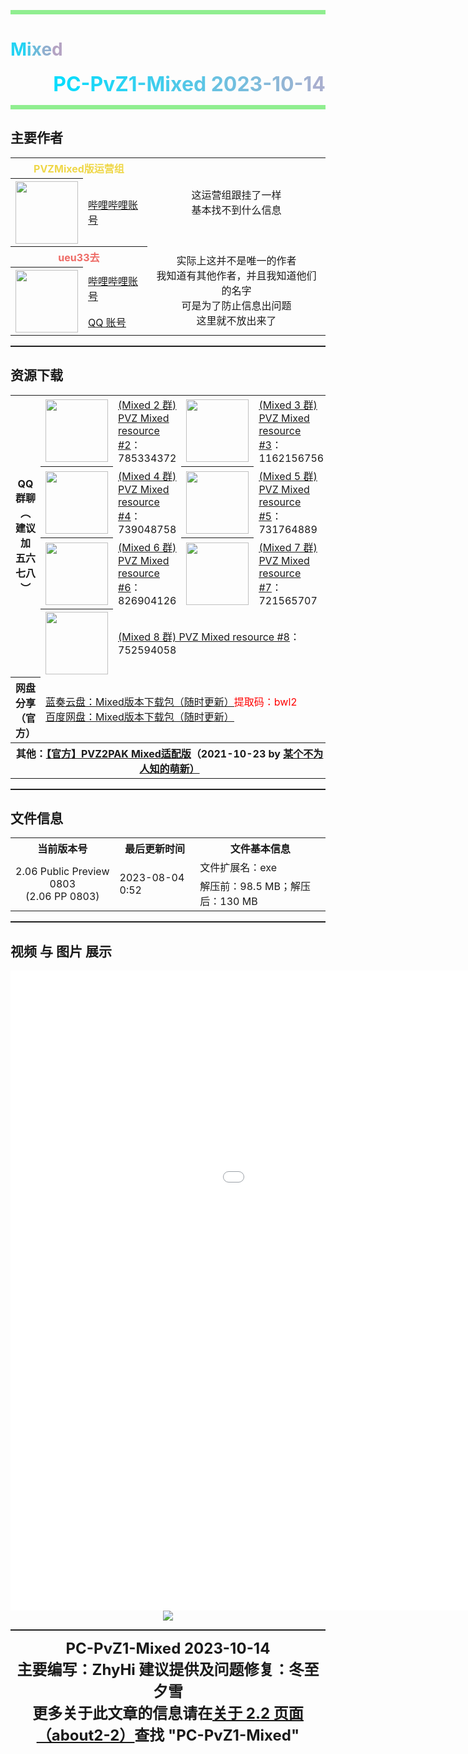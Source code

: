 <hr style="height: 0px; border-top: 7px solid rgba(144,238,144,1); border-right: none; border-bottom: none; border-left: none">
<h1><font color=#24D3F3>M</font><font color=#48C7E7>i</font><font color=#6CBBDB>x</font><font color=#90AFCF>e</font><font color=#B4A3C3>d</font></h1><div align="right" style="font-size:32px"><b><font color=#07DDFD>P</font><font color=#0EDBFB>C</font><font color=#15D9F9>-</font><font color=#1CD7F7>P</font><font color=#23D5F5>v</font><font color=#2AD3F3>Z</font><font color=#31D1F1>1</font><font color=#38CFEF>-</font><font color=#3FCDED>M</font><font color=#46CBEB>i</font><font color=#4DC9E9>x</font><font color=#54C7E7>e</font><font color=#5BC5E5>d</font><font color=#62C3E3> </font><font color=#69C1E1>2</font><font color=#70BFDF>0</font><font color=#77BDDD>2</font><font color=#7EBBDB>3</font><font color=#85B9D9>-</font><font color=#8CB7D7>1</font><font color=#93B5D5>0</font><font color=#9AB3D3>-</font><font color=#A1B1D1>1</font><font color=#A8AFCF>4</font></b></div>

<hr style="height: 0px; border-top: 7px solid rgba(144,238,144,1); border-right: none; border-bottom: none; border-left: none">
<h2>主要作者</h2>
<table>
  <tr>
    <th colspan="2"><font color=#EFD748>PVZMixed版运营组</font></th>
    <td rowspan="2" style="text-align:center">这运营组跟挂了一样<br>基本找不到什么信息</td>
  </tr>
  <tr>
    <th rowspan="2"><img src=https://gallery.erat.top/img/4573mixed0.png width="100" height="100"></th>
    <td rowspan="2"><a href="https://space.bilibili.com/632302171"><u>哔哩哔哩账号</u></a></td>
  </tr>
  <tr>
  </tr>
  <tr>
    <th colspan="2"><font color=#EE6A65>ueu33去</font></th>
    <td rowspan="3" style="text-align:center">实际上这并不是唯一的作者<br>我知道有其他作者，并且我知道他们的名字<br>可是为了防止信息出问题<br>这里就不放出来了</td>
  </tr>
  <tr>
    <th rowspan="2"><img src=https://gallery.erat.top/img/4573.png width="100" height="100"></th>
    <td><a href="https://space.bilibili.com/252930744"><u>哔哩哔哩账号</u></a></td>
  </tr>
  <tr>
    <td><a href="https://user.qzone.qq.com/2176517213"><u>QQ 账号</u></a></td>
  </tr>
</table>
<hr style="height: 0px; border-top: 2px solid rgba(31,31,31,1); border-right: none; border-bottom: none; border-left: none">
<h2>资源下载</h2>
<table>
  <tr>
    <th rowspan="4">QQ 群聊<br>︵<br>建议加<br>五六七八<br>︶</th>
    <th><img src="https://gallery.erat.top/img/4573mixedqq2.png" width="100" height="100"></th>
    <td><a href="http://qm.qq.com/cgi-bin/qm/qr?_wv=1027&k=LOaIcmOYh3rBzw02d-9pXE9jmqsS_v4A&authKey=mTbvExLyY5z7QnonPeI49BsdE5XHF1qtZOh%2BH30CaVUy8%2BJE7lt3MsV35Xzq%2Bx4i&noverify=0&group_code=785334372"><u>(Mixed 2 群) PVZ Mixed resource #2</u></a>：785334372</td>
    <th><img src="https://gallery.erat.top/img/4573mixedqq3.png" width="100" height="100"></th>
    <td><a href="http://qm.qq.com/cgi-bin/qm/qr?_wv=1027&k=PblvJxyY-X7jdtIaG5v8mh__QRDwFZYj&authKey=Xf%2BILcD0kw%2BO2k1FO%2Fxwmfvu%2BFiOBMj5nsJ1jl9j9edkQuHDI5tGS9zQUdJnbOoU&noverify=0&group_code=1162156756"><u>(Mixed 3 群) PVZ Mixed resource #3</u></a>：1162156756</td>
  </tr>
  <tr>
    <th><img src="https://gallery.erat.top/img/4573mixedqq4.png" width="100" height="100"></th>
    <td><a href="http://qm.qq.com/cgi-bin/qm/qr?_wv=1027&k=riXLZ9LxrQFRL5BA73LrlAS9pFT4vhkI&authKey=hQKcd5cAXY1tX3MRQfkj1BBQIGoXJlqY1USSs%2B7l95hfuOk7UIdrPfDRcJt%2BYGPA&noverify=0&group_code=739048758"><u>(Mixed 4 群) PVZ Mixed resource #4</u></a>：739048758</td>
    <th><img src="https://gallery.erat.top/img/4573mixedqq5.png" width="100" height="100"></th>
    <td><a href="http://qm.qq.com/cgi-bin/qm/qr?_wv=1027&k=fWWaJH7g1t_ahr-Q65pxK12CfHK_7jJB&authKey=3dP8v83w1ZUpUmpQtlr4a28O%2Fbwduqdcz8ICxZIfzkqdL0wiK%2Ff2qs7%2BN1CGLCvB&noverify=0&group_code=731764889"><u>(Mixed 5 群) PVZ Mixed resource #5</u></a>：731764889</td>
  </tr>
  <tr>
    <th><img src="https://gallery.erat.top/img/4573mixedqq6.png" width="100" height="100"></th>
    <td><a href="https://qm.qq.com/q/oRbKvPuyWc"><u>(Mixed 6 群) PVZ Mixed resource #6</u></a>：826904126</td>
    <th><img src="https://gallery.erat.top/img/4573mixedqq7.png" width="100" height="100"></th>
    <td><a href="https://pvzdocs.erat.top/PC/#/404"><u>(Mixed 7 群) PVZ Mixed resource #7</u></a>：721565707</td>
  </tr>
  <tr>
    <th><img src="https://gallery.erat.top/img/4573mixedqq8.png" width="100" height="100"></th>
    <td  colspan="5"><a href="http://qm.qq.com/cgi-bin/qm/qr?_wv=1027&k=DisJFZm8JEqIfi0RTucVp4VZVUI9JFiL&authKey=ya5fGpLeCyz5%2FhjU8HCOkNZiTzMduWhIxCfJe80a0DvxSKXa1lAm7D7qHq531Z7y&noverify=0&group_code=752594058"><u>(Mixed 8 群) PVZ Mixed resource #8</u></a>：752594058</td>
  </tr>
  <tr>
    <th>网盘分享<br>（官方）</th>
    <td colspan="6"><a href="https://wwr.lanzoui.com/b0264gqje"><u>蓝奏云盘：Mixed版本下载包（随时更新）</u></a><font color=ff0000>提取码：bwl2</font><br><a href="(https://pan.baidu.com/s/1D8xMS5vRRfDf6Ohq0CF9HA?pwd=4573"><u>百度网盘：Mixed版本下载包（随时更新）</u></a></td>
  </tr>
  <tr>
    <th colspan="7">其他：<a href="https://www.pvz.moe/resources/50/"><u>【官方】PVZ2PAK Mixed适配版</u></a>（2021-10-23 by <a href="https://www.pvz.moe/members/25/"><u>某个不为人知的萌新</u>）</a></th>
  </tr>
</table>
<hr style="height: 0px; border-top: 2px solid rgba(31,31,31,1); border-right: none; border-bottom: none; border-left: none">
<h2>文件信息</h2>
<table>
  <tr>
    <th colspan="2">当前版本号</th>
    <th colspan="2">最后更新时间</th>
    <th colspan="3">文件基本信息</th>
  </tr>
  <tr>
    <td rowspan="2" colspan="2" style="text-align:center">2.06 Public Preview 0803<br>(2.06 PP 0803)</td>
    <td rowspan="2" colspan="2">2023-08-04 0:52</td>
    <td colspan="3">文件扩展名：exe</td>
  </tr>
  <tr>
    <td colspan="3">解压前：98.5 MB；解压后：130 MB</td>
  </tr>
</table>
<hr style="height: 0px; border-top: 2px solid rgba(31,31,31,1); border-right: none; border-bottom: none; border-left: none">
<h2>视频 与 图片 展示</h2>
<div align="center">
<iframe width=1280 height=1024 src="//player.bilibili.com/player.html?aid=756031976&bvid=BV1Gr4y1T7ma&cid=280173408&p=1&autoplay=0" scrolling="no" border="0" frameborder="no" framespacing="0" allowfullscreen="true"> </iframe>
<img src="https://gallery.erat.top/img/4573mixed1.png">
</div>
<hr style="height: 0px; border-top: 2px solid rgba(31,31,31,1); border-right: none; border-bottom: none; border-left: none">
<center><span style="font-size:24px"><b>PC-PvZ1-Mixed 2023-10-14<br>主要编写：ZhyHi 建议提供及问题修复：冬至夕雪<br>更多关于此文章的信息请在<a href="https://pvzdocs.erat.top/PC/#/about2-2"><u>关于 2.2 页面（about2-2）</u></a>查找 "PC-PvZ1-Mixed"</b></span></center>

<style>
body {
  background-image: url('http://gallery.erat.top/website/');
  background-repeat: no-repeat;
  background-attachment: fixed;
  background-size: 100% 100%;
}
</style>